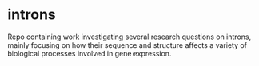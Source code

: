 # introns
Repo containing work investigating several research questions on introns, mainly focusing on how their sequence and structure affects a variety of biological processes involved in gene expression.
